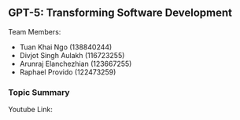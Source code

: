 ## GPT-5: Transforming Software Development

Team Members:
- Tuan Khai Ngo (138840244)
- Divjot Singh Aulakh (116723255)
- Arunraj Elanchezhian (123667255)
- Raphael Provido (122473259)

### Topic Summary

Youtube Link:

